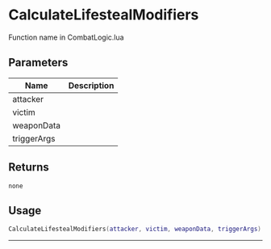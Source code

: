 # CalculateLifestealModifiers

Function name in CombatLogic.lua

## Parameters

| Name        | Description |
| ----------- | ----------- |
| attacker    |             |
| victim      |             |
| weaponData  |             |
| triggerArgs |             |

## Returns

`none`

## Usage

```lua
CalculateLifestealModifiers(attacker, victim, weaponData, triggerArgs)
```

---
